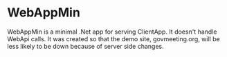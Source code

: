 # WebAppMin

WebAppMin is a minimal .Net app for serving ClientApp.
       It doesn't handle WebApi calls. It was created so that
       the demo site, govmeeting.org, will be less likely to
       be down because of server side changes. 
